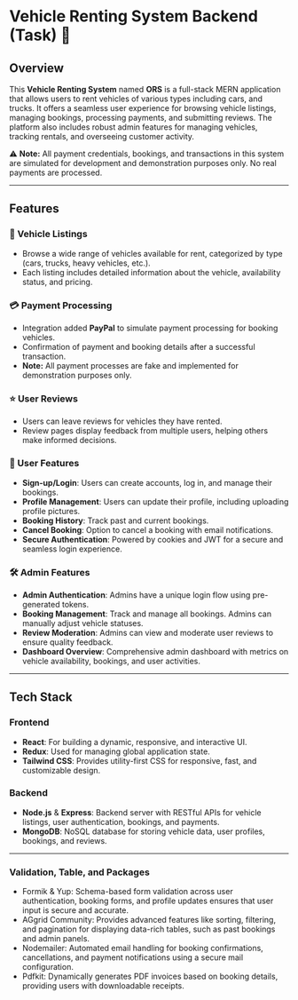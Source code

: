 # Vehicle Renting System Backend (Task) 🚗

## Overview
This **Vehicle Renting System** named **ORS** is a full-stack MERN application that allows users to rent vehicles of various types including cars, and trucks. It offers a seamless user experience for browsing vehicle listings, managing bookings, processing payments, and submitting reviews. The platform also includes robust admin features for managing vehicles, tracking rentals, and overseeing customer activity.

⚠️ **Note:** All payment credentials, bookings, and transactions in this system are simulated for development and demonstration purposes only. No real payments are processed.

---

## Features

### 🚗 Vehicle Listings
- Browse a wide range of vehicles available for rent, categorized by type (cars, trucks, heavy vehicles, etc.).
- Each listing includes detailed information about the vehicle, availability status, and pricing.

### 💳 Payment Processing
- Integration added **PayPal** to simulate payment processing for booking vehicles.
- Confirmation of payment and booking details after a successful transaction.
- **Note:** All payment processes are fake and implemented for demonstration purposes only.

### ⭐ User Reviews
- Users can leave reviews for vehicles they have rented.
- Review pages display feedback from multiple users, helping others make informed decisions.

### 👤 User Features
- **Sign-up/Login**: Users can create accounts, log in, and manage their bookings.
- **Profile Management**: Users can update their profile, including uploading profile pictures.
- **Booking History**: Track past and current bookings.
- **Cancel Booking**: Option to cancel a booking with email notifications.
- **Secure Authentication**: Powered by cookies and JWT for a secure and seamless login experience.

### 🛠️ Admin Features
- **Admin Authentication**: Admins have a unique login flow using pre-generated tokens.
- **Booking Management**: Track and manage all bookings. Admins can manually adjust vehicle statuses.
- **Review Moderation**: Admins can view and moderate user reviews to ensure quality feedback.
- **Dashboard Overview**: Comprehensive admin dashboard with metrics on vehicle availability, bookings, and user activities.

---

## Tech Stack

### Frontend
- **React**: For building a dynamic, responsive, and interactive UI.
- **Redux**: Used for managing global application state.
- **Tailwind CSS**: Provides utility-first CSS for responsive, fast, and customizable design.

### Backend
- **Node.js** & **Express**: Backend server with RESTful APIs for vehicle listings, user authentication, bookings, and payments.
- **MongoDB**: NoSQL database for storing vehicle data, user profiles, bookings, and reviews.
  
---

### Validation, Table, and Packages

- Formik & Yup: Schema-based form validation across user authentication, booking forms, and profile updates ensures that user input is secure and accurate.
- AGgrid Community: Provides advanced features like sorting, filtering, and pagination for displaying data-rich tables, such as past bookings and admin panels.
- Nodemailer: Automated email handling for booking confirmations, cancellations, and payment notifications using a secure mail configuration.
- Pdfkit: Dynamically generates PDF invoices based on booking details, providing users with downloadable receipts.
